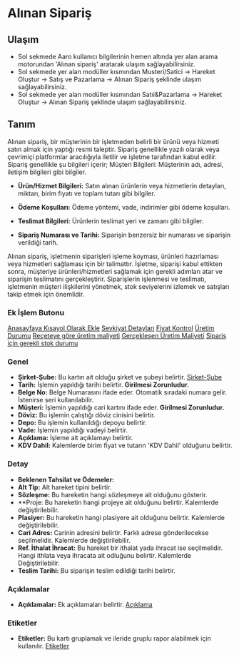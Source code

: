 
# Alınan Sipariş

## Ulaşım 

- Sol sekmede Aaro kullanıcı bilgilerinin hemen altında yer alan arama motorundan 'Alınan sipariş' aratarak ulaşım sağlayabilirsiniz.
- Sol sekmede yer alan modüller kısmından Musteri/Satici -> Hareket Oluştur -> Satış ve Pazarlama -> Alınan Sipariş şeklinde ulaşım sağlayabilirsiniz.
- Sol sekmede yer alan modüller kısmından Satıi&Pazarlama -> Hareket Oluştur -> Alınan Sipariş şeklinde ulaşım sağlayabilirsiniz.

## Tanım

Alınan sipariş, bir müşterinin bir işletmeden belirli bir ürünü veya hizmeti satın almak için yaptığı resmi taleptir.
Sipariş genellikle yazılı olarak veya çevrimiçi platformlar aracılığıyla iletilir ve işletme tarafından kabul edilir. 
Sipariş genellikle şu bilgileri içerir;
Müşteri Bilgileri: Müşterinin adı, adresi, iletişim bilgileri gibi bilgiler.

- **Ürün/Hizmet Bilgileri:** Satın alınan ürünlerin veya hizmetlerin detayları, miktarı, birim fiyatı ve toplam tutarı gibi bilgiler.
  
- **Ödeme Koşulları:** Ödeme yöntemi, vade, indirimler gibi ödeme koşulları.
  
- **Teslimat Bilgileri:** Ürünlerin teslimat yeri ve zamanı gibi bilgiler.
  
- **Sipariş Numarası ve Tarihi:** Siparişin benzersiz bir numarası ve siparişin verildiği tarih.

Alınan sipariş, işletmenin siparişleri işleme koyması, ürünleri hazırlaması veya hizmetleri sağlaması için bir talimattır. 
İşletme, siparişi kabul ettikten sonra, müşteriye ürünleri/hizmetleri sağlamak için gerekli adımları atar ve siparişin teslimatını gerçekleştirir. 
Siparişlerin işlenmesi ve teslimatı, işletmenin müşteri ilişkilerini yönetmek, stok seviyelerini izlemek ve satışları takip etmek için önemlidir.

### Ek İşlem Butonu 

[Anasayfaya Kısayol Olarak Ekle](../TemelOzellikler/KisaYollaraEkleme.md)
[Sevkiyat Detayları](../TemelOzellikler/SevkiyatDetaylari.md)
[Fiyat Kontrol](../TemelOzellikler/FiyatKontrol.md)
[Üretim Durumu](../TemelOzellikler/ÜretimDurumu.md)
[Reçeteye göre üretim maliyeti](../TemelOzellikler/ReceteyeGoreUretimMaliyeti.md)
[Gerçekleşen Üretim Maliyeti](../TemelOzellikler/GerceklesenUretimMaliyeti.md)
[Sipariş için gerekli stok durumu](../TemelOzellikler/SiparisIçinGerekliStokDurumu.md)

### Genel 

- **Şirket-Şube:** Bu kartın ait olduğu şirket ve şubeyi belirtir. [Şirket-Şube](../TemelOzellikler/SirketSubeHareket.md)
- **Tarih:** İşlemin yapıldığı tarihi belirtir. **Girilmesi Zorunludur.**
- **Belge No:** Belge Numarasını ifade eder. Otomatik sıradaki numara gelir. İstenirse seri kullanılabilir.
- **Müşteri:** İşlemin yapıldığı cari kartını ifade eder. **Girilmesi Zorunludur.**
- **Döviz:** Bu işlemin çalıştığı döviz cinisini belirtir.
- **Depo:** Bu işlemin kullanıldığı depoyu belirtir.
- **Vade:** İşlemin yapıldığı vadeyi belirtir.
- **Açıklama:** İşleme ait açıklamayı belirtir.
- **KDV Dahil:** Kalemlerde birim fiyat ve tutarın 'KDV Dahil' olduğunu belirtir.

### Detay

- **Beklenen Tahsilat ve Ödemeler:**
- **Alt Tip:** Alt hareket tipini belirtir.
- **Sözleşme:** Bu hareketin hangi sözleşmeye ait olduğunu gösterir.
- **Proje: Bu hareketin hangi projeye ait olduğunu belirtir. Kalemlerde değiştirilebilir.
- **Plasiyer:** Bu hareketin hangi plasiyere ait olduğunu belirtir. Kalemlerde değiştirilebilir.
- **Cari Adres:** Carinin adresini belirtir. Farklı adrese gönderilecekse seçilmelidir. Kalemlerde değiştirilebilir.
- **Ref. İthalat İhracat:** Bu hareket bir ithalat yada ihracat ise seçilmelidir. Hangi ithlata veya ihracata ait odluğunu belirtir. Kalemlerde Değiştirilebilir.
- **Teslim Tarihi:** Bu siparişin teslim edildiği tarihi belirtir.

### Açıklamalar

- **Açıklamalar:** Ek açıklamaları belirtir. [Açıklama](../TemelOzellikler/Aciklama.md)

### Etiketler

- **Etiketler:** Bu kartı gruplamak ve ileride gruplu rapor alabilmek için kullanılır. [Etiketler](../TemelOzellikler/Etiketler.md)